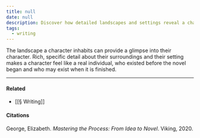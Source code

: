 ```yaml
---
title: null
date: null
description: Discover how detailed landscapes and settings reveal a character's personality and make them feel real before, during, and after the story.
tags:
  - writing
---
```


The landscape a character inhabits can provide a glimpse into their character. Rich, specific detail about their surroundings and their setting makes a character feel like a real individual, who existed before the novel began and who may exist when it is finished.

---

#### Related

- [[§ Writing]]

#### Citations

George, Elizabeth. _Mastering the Process: From Idea to Novel_. Viking, 2020.

